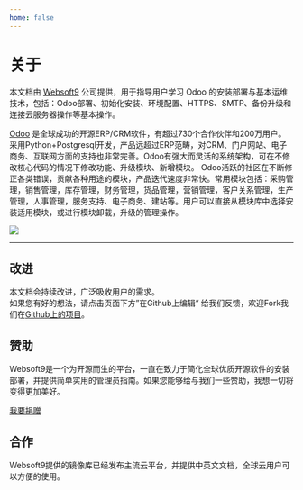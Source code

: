 ```yaml
---
home: false
---
```


# 关于

本文档由 [Websoft9](https://www.websoft9.com/) 公司提供，用于指导用户学习 Odoo 的安装部署与基本运维技术，包括：Odoo部署、初始化安装、环境配置、HTTPS、SMTP、备份升级和连接云服务器操作等基本操作。

[Odoo](https://www.odoo.com/) 是全球成功的开源ERP/CRM软件，有超过730个合作伙伴和200万用户。采用Python+Postgresql开发，产品远超过ERP范畴，对CRM、门户网站、电子商务、互联网方面的支持也非常完善。Odoo有强大而灵活的系统架构，可在不修改核心代码的情况下修改功能、升级模块、新增模块。 Odoo活跃的社区在不断修正各类错误，贡献各种用途的模块，产品迭代速度非常快。常用模块包括：采购管理，销售管理，库存管理，财务管理，货品管理，营销管理，客户关系管理，生产管理，人事管理，服务支持、电子商务、建站等。用户可以直接从模块库中选择安装适用模块，或进行模块卸载，升级的管理操作。

![](https://libs.websoft9.com/Websoft9/DocsPicture/en/odoo/odooui-websoft9.png)

---

## 改进

本文档会持续改进，广泛吸收用户的需求。  
如果您有好的想法，请点击页面下方”在Github上编辑“ 给我们反馈，欢迎Fork我们在[Github上的项目](https://github.com/Websoft9/ansible-odoo)。

## 赞助

Websoft9是一个为开源而生的平台，一直在致力于简化全球优质开源软件的安装部署，并提供简单实用的管理员指南。如果您能够给与我们一些赞助，我想一切将变得更加美好。  

[我要捐赠](https://www.websoft9.com/aboutus/donate)

## 合作

Websoft9提供的镜像库已经发布主流云平台，并提供中英文文档，全球云用户可以方便的使用。  